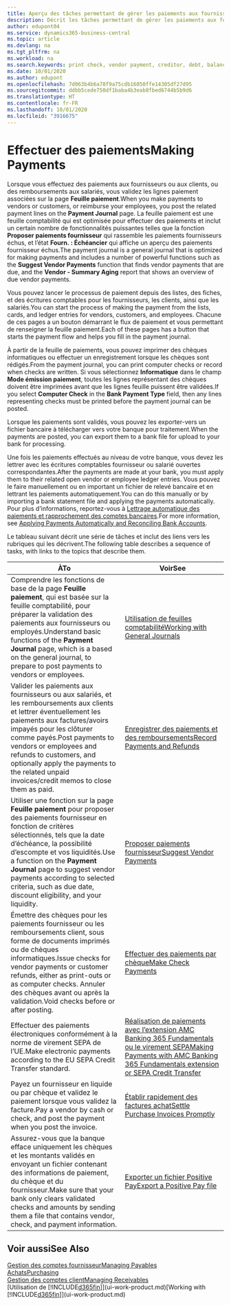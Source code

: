 ```yaml
---
title: Aperçu des tâches permettant de gérer les paiements aux fournisseurs| Microsoft Docs
description: Décrit les tâches permettant de gérer les paiements aux fournisseurs ou aux créditeurs, y compris la validation de lignes paiement et d’obtenir un aperçu du solde échu.
author: edupont04
ms.service: dynamics365-business-central
ms.topic: article
ms.devlang: na
ms.tgt_pltfrm: na
ms.workload: na
ms.search.keywords: print check, vendor payment, creditor, debt, balance due, AP
ms.date: 10/01/2020
ms.author: edupont
ms.openlocfilehash: 7d063b4b6a78f9a75cdb16050ffe14305df27d95
ms.sourcegitcommit: ddbb5cede750df1baba4b3eab8fbed6744b5b9d6
ms.translationtype: HT
ms.contentlocale: fr-FR
ms.lasthandoff: 10/01/2020
ms.locfileid: "3916675"
---
```

# <a name="making-payments"></a><span data-ttu-id="4656a-103">Effectuer des paiements</span><span class="sxs-lookup"><span data-stu-id="4656a-103">Making Payments</span></span>

<span data-ttu-id="4656a-104">Lorsque vous effectuez des paiements aux fournisseurs ou aux clients, ou des remboursements aux salariés, vous validez les lignes paiement associées sur la page **Feuille paiement**.</span><span class="sxs-lookup"><span data-stu-id="4656a-104">When you make payments to vendors or customers, or reimburse your employees, you post the related payment lines on the **Payment Journal** page.</span></span> <span data-ttu-id="4656a-105">La feuille paiement est une feuille comptabilité qui est optimisée pour effectuer des paiements et inclut un certain nombre de fonctionnalités puissantes telles que la fonction **Proposer paiements fournisseur** qui rassemble les paiements fournisseurs échus, et l’état **Fourn. : Échéancier** qui affiche un aperçu des paiements fournisseur échus.</span><span class="sxs-lookup"><span data-stu-id="4656a-105">The payment journal is a general journal that is optimized for making payments and includes a number of powerful functions such as the **Suggest Vendor Payments** function that finds vendor payments that are due, and the **Vendor - Summary Aging** report that shows an overview of due vendor payments.</span></span>  

<span data-ttu-id="4656a-106">Vous pouvez lancer le processus de paiement depuis des listes, des fiches, et des écritures comptables pour les fournisseurs, les clients, ainsi que les salariés.</span><span class="sxs-lookup"><span data-stu-id="4656a-106">You can start the process of making the payment from the lists, cards, and ledger entries for vendors, customers, and employees.</span></span> <span data-ttu-id="4656a-107">Chacune de ces pages a un bouton démarrant le flux de paiement et vous permettant de renseigner la feuille paiement.</span><span class="sxs-lookup"><span data-stu-id="4656a-107">Each of these pages has a button that starts the payment flow and helps you fill in the payment journal.</span></span>  

<span data-ttu-id="4656a-108">À partir de la feuille de paiements, vous pouvez imprimer des chèques informatiques ou effectuer un enregistrement lorsque les chèques sont rédigés.</span><span class="sxs-lookup"><span data-stu-id="4656a-108">From the payment journal, you can print computer checks or record when checks are written.</span></span> <span data-ttu-id="4656a-109">Si vous sélectionnez **Informatique** dans le champ **Mode émission paiement**, toutes les lignes représentant des chèques doivent être imprimées avant que les lignes feuille puissent être validées.</span><span class="sxs-lookup"><span data-stu-id="4656a-109">If you select **Computer Check** in the **Bank Payment Type** field, then any lines representing checks must be printed before the payment journal can be posted.</span></span>

<span data-ttu-id="4656a-110">Lorsque les paiements sont validés, vous pouvez les exporter-vers un fichier bancaire à télécharger vers votre banque pour traitement.</span><span class="sxs-lookup"><span data-stu-id="4656a-110">When the payments are posted, you can export them to a bank file for upload to your bank for processing.</span></span>

<span data-ttu-id="4656a-111">Une fois les paiements effectués au niveau de votre banque, vous devez les lettrer avec les écritures comptables fournisseur ou salarié ouvertes correspondantes.</span><span class="sxs-lookup"><span data-stu-id="4656a-111">After the payments are made at your bank, you must apply them to their related open vendor or employee ledger entries.</span></span> <span data-ttu-id="4656a-112">Vous pouvez le faire manuellement ou en important un fichier de relevé bancaire et en lettrant les paiements automatiquement.</span><span class="sxs-lookup"><span data-stu-id="4656a-112">You can do this manually or by importing a bank statement file and applying the payments automatically.</span></span> <span data-ttu-id="4656a-113">Pour plus d’informations, reportez-vous à [Lettrage automatique des paiements et rapprochement des comptes bancaires](receivables-apply-payments-auto-reconcile-bank-accounts.md).</span><span class="sxs-lookup"><span data-stu-id="4656a-113">For more information, see [Applying Payments Automatically and Reconciling Bank Accounts](receivables-apply-payments-auto-reconcile-bank-accounts.md).</span></span>

<span data-ttu-id="4656a-114">Le tableau suivant décrit une série de tâches et inclut des liens vers les rubriques qui les décrivent.</span><span class="sxs-lookup"><span data-stu-id="4656a-114">The following table describes a sequence of tasks, with links to the topics that describe them.</span></span>

| <span data-ttu-id="4656a-115">À</span><span class="sxs-lookup"><span data-stu-id="4656a-115">To</span></span> | <span data-ttu-id="4656a-116">Voir</span><span class="sxs-lookup"><span data-stu-id="4656a-116">See</span></span> |
| --- | --- |
|<span data-ttu-id="4656a-117">Comprendre les fonctions de base de la page **Feuille paiement**, qui est basée sur la feuille comptabilité, pour préparer la validation des paiements aux fournisseurs ou employés.</span><span class="sxs-lookup"><span data-stu-id="4656a-117">Understand basic functions of the **Payment Journal** page, which is a based on the general journal, to prepare to post payments to vendors or employees.</span></span>|[<span data-ttu-id="4656a-118">Utilisation de feuilles comptabilité</span><span class="sxs-lookup"><span data-stu-id="4656a-118">Working with General Journals</span></span>](ui-work-general-journals.md)|
|<span data-ttu-id="4656a-119">Valider les paiements aux fournisseurs ou aux salariés, et les remboursements aux clients et lettrer éventuellement les paiements aux factures/avoirs impayés pour les clôturer comme payés.</span><span class="sxs-lookup"><span data-stu-id="4656a-119">Post payments to vendors or employees and refunds to customers, and optionally apply the payments to the related unpaid invoices/credit memos to close them as paid.</span></span>|[<span data-ttu-id="4656a-120">Enregistrer des paiements et des remboursements</span><span class="sxs-lookup"><span data-stu-id="4656a-120">Record Payments and Refunds</span></span>](payables-how-post-payments-refunds.md)|
| <span data-ttu-id="4656a-121">Utiliser une fonction sur la page **Feuille paiement** pour proposer des paiements fournisseur en fonction de critères sélectionnés, tels que la date d’échéance, la possibilité d’escompte et vos liquidités.</span><span class="sxs-lookup"><span data-stu-id="4656a-121">Use a function on the **Payment Journal** page to suggest vendor payments according to selected criteria, such as due date, discount eligibility, and your liquidity.</span></span> |[<span data-ttu-id="4656a-122">Proposer paiements fournisseur</span><span class="sxs-lookup"><span data-stu-id="4656a-122">Suggest Vendor Payments</span></span>](payables-how-suggest-vendor-payments.md) |
| <span data-ttu-id="4656a-123">Émettre des chèques pour les paiements fournisseur ou les remboursements client, sous forme de documents imprimés ou de chèques informatiques.</span><span class="sxs-lookup"><span data-stu-id="4656a-123">Issue checks for vendor payments or customer refunds, either as print-outs or as computer checks.</span></span> <span data-ttu-id="4656a-124">Annuler des chèques avant ou après la validation.</span><span class="sxs-lookup"><span data-stu-id="4656a-124">Void checks before or after posting.</span></span> |[<span data-ttu-id="4656a-125">Effectuer des paiements par chèque</span><span class="sxs-lookup"><span data-stu-id="4656a-125">Make Check Payments</span></span>](payables-how-work-checks.md) |
|<span data-ttu-id="4656a-126">Effectuer des paiements électroniques conformément à la norme de virement SEPA de l’UE.</span><span class="sxs-lookup"><span data-stu-id="4656a-126">Make electronic payments according to the EU SEPA Credit Transfer standard.</span></span>|[<span data-ttu-id="4656a-127">Réalisation de paiements avec l’extension AMC Banking 365 Fundamentals ou le virement SEPA</span><span class="sxs-lookup"><span data-stu-id="4656a-127">Making Payments with AMC Banking 365 Fundamentals extension or SEPA Credit Transfer</span></span>](finance-make-payments-with-bank-data-conversion-service-or-sepa-credit-transfer.md)|
| <span data-ttu-id="4656a-128">Payez un fournisseur en liquide ou par chèque et validez le paiement lorsque vous validez la facture.</span><span class="sxs-lookup"><span data-stu-id="4656a-128">Pay a vendor by cash or check, and post the payment when you post the invoice.</span></span> |[<span data-ttu-id="4656a-129">Établir rapidement des factures achat</span><span class="sxs-lookup"><span data-stu-id="4656a-129">Settle Purchase Invoices Promptly</span></span>](finance-how-to-settle-purchase-invoices-promptly.md) |
| <span data-ttu-id="4656a-130">Assurez-vous que la banque efface uniquement les chèques et les montants validés en envoyant un fichier contenant des informations de paiement, du chèque et du fournisseur.</span><span class="sxs-lookup"><span data-stu-id="4656a-130">Make sure that your bank only clears validated checks and amounts by sending them a file that contains vendor, check, and payment information.</span></span> |[<span data-ttu-id="4656a-131">Exporter un fichier Positive Pay</span><span class="sxs-lookup"><span data-stu-id="4656a-131">Export a Positive Pay file</span></span>](finance-how-positive-pay.md) |

## <a name="see-also"></a><span data-ttu-id="4656a-132">Voir aussi</span><span class="sxs-lookup"><span data-stu-id="4656a-132">See Also</span></span>
[<span data-ttu-id="4656a-133">Gestion des comptes fournisseur</span><span class="sxs-lookup"><span data-stu-id="4656a-133">Managing Payables</span></span>](payables-manage-payables.md)  
[<span data-ttu-id="4656a-134">Achats</span><span class="sxs-lookup"><span data-stu-id="4656a-134">Purchasing</span></span>](purchasing-manage-purchasing.md)  
[<span data-ttu-id="4656a-135">Gestion des comptes client</span><span class="sxs-lookup"><span data-stu-id="4656a-135">Managing Receivables</span></span>](receivables-manage-receivables.md)  
<span data-ttu-id="4656a-136">[Utilisation de [!INCLUDE[d365fin](includes/d365fin_md.md)]](ui-work-product.md)</span><span class="sxs-lookup"><span data-stu-id="4656a-136">[Working with [!INCLUDE[d365fin](includes/d365fin_md.md)]](ui-work-product.md)</span></span>  
